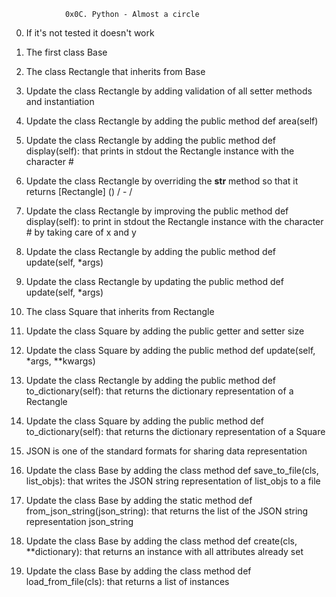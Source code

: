 				0x0C. Python - Almost a circle

0.  If it's not tested it doesn't work

1.  The first class Base

2.  The class Rectangle that inherits from Base

3. Update the class Rectangle by adding validation of all setter methods and instantiation

4. Update the class Rectangle by adding the public method def area(self)

5. Update the class Rectangle by adding the public method def display(self): that prints in stdout the Rectangle instance with the character #

6. Update the class Rectangle by overriding the __str__ method so that it returns [Rectangle] (<id>) <x>/<y> - <width>/<height>

7. Update the class Rectangle by improving the public method def display(self): to print in stdout the Rectangle instance with the character # by taking care of x and y

8. Update the class Rectangle by adding the public method def update(self, *args)

9. Update the class Rectangle by updating the public method def update(self, *args)

10. The class Square that inherits from Rectangle

11. Update the class Square by adding the public getter and setter size

12. Update the class Square by adding the public method def update(self, *args, **kwargs)

13. Update the class Rectangle by adding the public method def to_dictionary(self): that returns the dictionary representation of a Rectangle

14. Update the class Square by adding the public method def to_dictionary(self): that returns the dictionary representation of a Square

15. JSON is one of the standard formats for sharing data representation

16. Update the class Base by adding the class method def save_to_file(cls, list_objs): that writes the JSON string representation of list_objs to a file

17. Update the class Base by adding the static method def from_json_string(json_string): that returns the list of the JSON string representation json_string

18. Update the class Base by adding the class method def create(cls, **dictionary): that returns an instance with all attributes already set

19. Update the class Base by adding the class method def load_from_file(cls): that returns a list of instances
